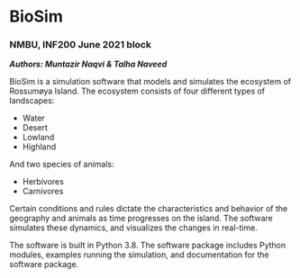 # BioSim
### NMBU, INF200 June 2021 block
***Authors: Muntazir Naqvi & Talha Naveed***

BioSim is a simulation software that models and simulates the ecosystem of Rossumøya Island.
The ecosystem consists of four different types of landscapes:
- Water
- Desert
- Lowland
- Highland

And two species of animals:
- Herbivores
- Carnivores

Certain conditions and rules dictate the characteristics and behavior of the geography and animals
as time progresses on the island. The software simulates these dynamics, and visualizes the changes 
in real-time.

The software is built in Python 3.8. The software package includes Python modules, examples running the
simulation, and documentation for the software package.


